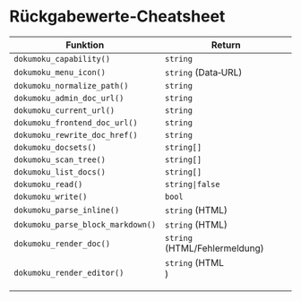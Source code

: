 # Rückgabewerte‑Cheatsheet

| Funktion | Return |
|---|---|
| `dokumoku_capability()` | `string` |
| `dokumoku_menu_icon()` | `string` (Data‑URL) |
| `dokumoku_normalize_path()` | `string` |
| `dokumoku_admin_doc_url()` | `string` |
| `dokumoku_current_url()` | `string` |
| `dokumoku_frontend_doc_url()` | `string` |
| `dokumoku_rewrite_doc_href()` | `string` |
| `dokumoku_docsets()` | `string[]` |
| `dokumoku_scan_tree()` | `string[]` |
| `dokumoku_list_docs()` | `string[]` |
| `dokumoku_read()` | `string\|false` |
| `dokumoku_write()` | `bool` |
| `dokumoku_parse_inline()` | `string` (HTML) |
| `dokumoku_parse_block_markdown()` | `string` (HTML) |
| `dokumoku_render_doc()` | `string` (HTML/Fehlermeldung) |
| `dokumoku_render_editor()` | `string` (HTML <form>) |
